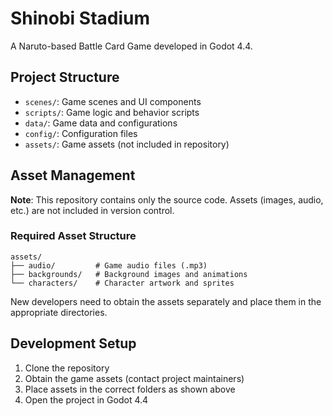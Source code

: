 # Shinobi Stadium

A Naruto-based Battle Card Game developed in Godot 4.4.

## Project Structure

- `scenes/`: Game scenes and UI components
- `scripts/`: Game logic and behavior scripts
- `data/`: Game data and configurations
- `config/`: Configuration files
- `assets/`: Game assets (not included in repository)

## Asset Management

**Note**: This repository contains only the source code. Assets (images, audio, etc.) are not included in version control.

### Required Asset Structure
```
assets/
├── audio/         # Game audio files (.mp3)
├── backgrounds/   # Background images and animations
└── characters/    # Character artwork and sprites
```

New developers need to obtain the assets separately and place them in the appropriate directories.

## Development Setup

1. Clone the repository
2. Obtain the game assets (contact project maintainers)
3. Place assets in the correct folders as shown above
4. Open the project in Godot 4.4 